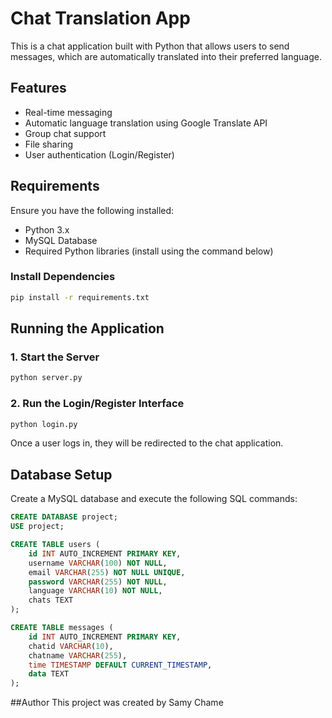 # Chat Translation App

This is a chat application built with Python that allows users to send messages, which are automatically translated into their preferred language.

## Features
- Real-time messaging
- Automatic language translation using Google Translate API
- Group chat support
- File sharing
- User authentication (Login/Register)

## Requirements
Ensure you have the following installed:

- Python 3.x
- MySQL Database
- Required Python libraries (install using the command below)

### Install Dependencies
```sh
pip install -r requirements.txt
```

## Running the Application

### 1. Start the Server
```sh
python server.py
```

### 2. Run the Login/Register Interface
```sh
python login.py
```

Once a user logs in, they will be redirected to the chat application.

## Database Setup
Create a MySQL database and execute the following SQL commands:
```sql
CREATE DATABASE project;
USE project;

CREATE TABLE users (
    id INT AUTO_INCREMENT PRIMARY KEY,
    username VARCHAR(100) NOT NULL,
    email VARCHAR(255) NOT NULL UNIQUE,
    password VARCHAR(255) NOT NULL,
    language VARCHAR(10) NOT NULL,
    chats TEXT
);

CREATE TABLE messages (
    id INT AUTO_INCREMENT PRIMARY KEY,
    chatid VARCHAR(10),
    chatname VARCHAR(255),
    time TIMESTAMP DEFAULT CURRENT_TIMESTAMP,
    data TEXT
);
```

##Author
This project was created by Samy Chame
